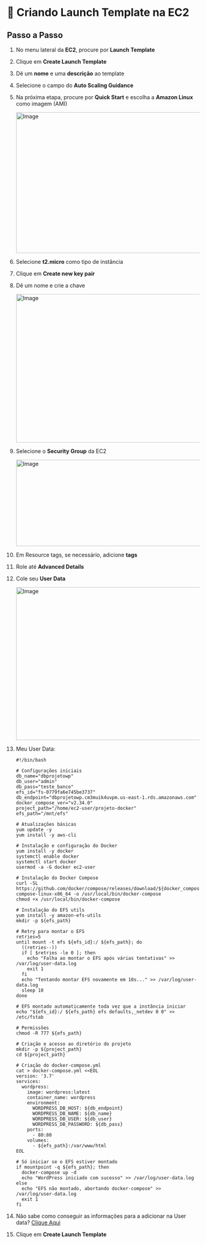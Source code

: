 # 🚀 Criando Launch Template na EC2

## Passo a Passo

1. No menu lateral da **EC2**, procure por **Launch Template**  

2. Clique em **Create Launch Template**  

3. Dê um **nome** e uma **descrição** ao template  

4. Selecione o campo do **Auto Scaling Guidance**  

5. Na próxima etapa, procure por **Quick Start** e escolha a **Amazon Linux** como imagem (AMI)  

    <img width="622" height="368" alt="Image" src="https://github.com/user-attachments/assets/60dba680-ea1c-450b-842f-e3a19a666f71" />

6. Selecione **t2.micro** como tipo de instância  

7. Clique em **Create new key pair**  

8. Dê um nome e crie a chave  

    <img width="635" height="388" alt="Image" src="https://github.com/user-attachments/assets/3f61e6fe-4ecd-48e6-9426-d9800e49bbee" />


9. Selecione o **Security Group** da EC2  

    <img width="617" height="226" alt="Image" src="https://github.com/user-attachments/assets/f4926e30-af0f-42df-bed2-1889a48be14a" />

10. Em Resource tags, se necessário, adicione **tags**

11. Role até **Advanced Details**  

12. Cole seu **User Data**

    <img width="625" height="400" alt="Image" src="https://github.com/user-attachments/assets/d3a137cb-10a1-44d6-8a39-a15544d066d8" />

13. Meu User Data:

        #!/bin/bash
        
        # Configurações iniciais
        db_name="dbprojetowp"
        db_user="admin"
        db_pass="teste_banco"
        efs_id="fs-0779fa6e745be3737"
        db_endpoint="dbprojetowp.cm3muik4uvpm.us-east-1.rds.amazonaws.com"
        docker_compose_ver="v2.34.0"
        project_path="/home/ec2-user/projeto-docker"
        efs_path="/mnt/efs"
        
        # Atualizações básicas
        yum update -y
        yum install -y aws-cli
        
        # Instalação e configuração do Docker
        yum install -y docker
        systemctl enable docker
        systemctl start docker
        usermod -a -G docker ec2-user
        
        # Instalação do Docker Compose
        curl -SL https://github.com/docker/compose/releases/download/${docker_compose_ver}/docker-compose-linux-x86_64 -o /usr/local/bin/docker-compose
        chmod +x /usr/local/bin/docker-compose
        
        # Instalação do EFS utils
        yum install -y amazon-efs-utils
        mkdir -p ${efs_path}
        
        # Retry para montar o EFS
        retries=5
        until mount -t efs ${efs_id}:/ ${efs_path}; do
          ((retries--))
          if [ $retries -le 0 ]; then
            echo "Falha ao montar o EFS após várias tentativas" >> /var/log/user-data.log
            exit 1
          fi
          echo "Tentando montar EFS novamente em 10s..." >> /var/log/user-data.log
          sleep 10
        done
        
        # EFS montado automaticamente toda vez que a instância iniciar
        echo "${efs_id}:/ ${efs_path} efs defaults,_netdev 0 0" >> /etc/fstab
        
        # Permissões
        chmod -R 777 ${efs_path}
        
        # Criação e acesso ao diretório do projeto
        mkdir -p ${project_path}
        cd ${project_path}
        
        # Criação do docker-compose.yml
        cat > docker-compose.yml <<EOL
        version: '3.7'
        services:
          wordpress:
            image: wordpress:latest
            container_name: wordpress
            environment:
              WORDPRESS_DB_HOST: ${db_endpoint}
              WORDPRESS_DB_NAME: ${db_name}
              WORDPRESS_DB_USER: ${db_user}
              WORDPRESS_DB_PASSWORD: ${db_pass}
            ports:
              - 80:80
            volumes:
              - ${efs_path}:/var/www/html
        EOL
        
        # Só iniciar se o EFS estiver montado
        if mountpoint -q ${efs_path}; then
          docker-compose up -d
          echo "WordPress iniciado com sucesso" >> /var/log/user-data.log
        else
          echo "EFS não montado, abortando docker-compose" >> /var/log/user-data.log
          exit 1
        fi

15. Não sabe como conseguir as informações para a adicionar na User data? [Clique Aqui](https://github.com/VitoriaAmelia/AWS--ProjetoWP/blob/main/Dicas%3A%20Vari%C3%A1veis.md)

16. Clique em **Create Launch Template**  










